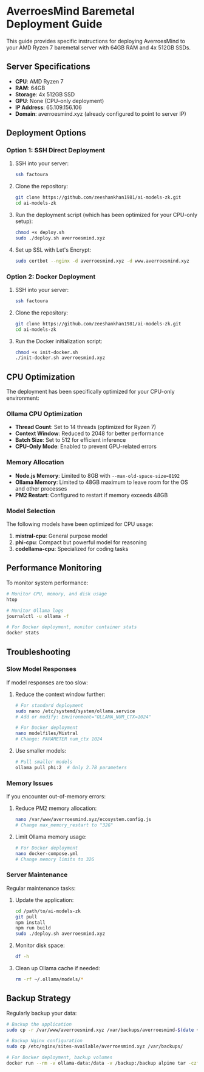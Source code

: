 # AverroesMind Baremetal Deployment Guide

This guide provides specific instructions for deploying AverroesMind to your AMD Ryzen 7 baremetal server with 64GB RAM and 4x 512GB SSDs.

## Server Specifications

- **CPU**: AMD Ryzen 7
- **RAM**: 64GB
- **Storage**: 4x 512GB SSD
- **GPU**: None (CPU-only deployment)
- **IP Address**: 65.109.156.106
- **Domain**: averroesmind.xyz (already configured to point to server IP)

## Deployment Options

### Option 1: SSH Direct Deployment

1. SSH into your server:
   ```bash
   ssh factoura
   ```

2. Clone the repository:
   ```bash
   git clone https://github.com/zeeshankhan1981/ai-models-zk.git
   cd ai-models-zk
   ```

3. Run the deployment script (which has been optimized for your CPU-only setup):
   ```bash
   chmod +x deploy.sh
   sudo ./deploy.sh averroesmind.xyz
   ```

4. Set up SSL with Let's Encrypt:
   ```bash
   sudo certbot --nginx -d averroesmind.xyz -d www.averroesmind.xyz
   ```

### Option 2: Docker Deployment

1. SSH into your server:
   ```bash
   ssh factoura
   ```

2. Clone the repository:
   ```bash
   git clone https://github.com/zeeshankhan1981/ai-models-zk.git
   cd ai-models-zk
   ```

3. Run the Docker initialization script:
   ```bash
   chmod +x init-docker.sh
   ./init-docker.sh averroesmind.xyz
   ```

## CPU Optimization

The deployment has been specifically optimized for your CPU-only environment:

### Ollama CPU Optimization

- **Thread Count**: Set to 14 threads (optimized for Ryzen 7)
- **Context Window**: Reduced to 2048 for better performance
- **Batch Size**: Set to 512 for efficient inference
- **CPU-Only Mode**: Enabled to prevent GPU-related errors

### Memory Allocation

- **Node.js Memory**: Limited to 8GB with `--max-old-space-size=8192`
- **Ollama Memory**: Limited to 48GB maximum to leave room for the OS and other processes
- **PM2 Restart**: Configured to restart if memory exceeds 48GB

### Model Selection

The following models have been optimized for CPU usage:

1. **mistral-cpu**: General purpose model
2. **phi-cpu**: Compact but powerful model for reasoning
3. **codellama-cpu**: Specialized for coding tasks

## Performance Monitoring

To monitor system performance:

```bash
# Monitor CPU, memory, and disk usage
htop

# Monitor Ollama logs
journalctl -u ollama -f

# For Docker deployment, monitor container stats
docker stats
```

## Troubleshooting

### Slow Model Responses

If model responses are too slow:

1. Reduce the context window further:
   ```bash
   # For standard deployment
   sudo nano /etc/systemd/system/ollama.service
   # Add or modify: Environment="OLLAMA_NUM_CTX=1024"
   
   # For Docker deployment
   nano modelfiles/Mistral
   # Change: PARAMETER num_ctx 1024
   ```

2. Use smaller models:
   ```bash
   # Pull smaller models
   ollama pull phi:2  # Only 2.7B parameters
   ```

### Memory Issues

If you encounter out-of-memory errors:

1. Reduce PM2 memory allocation:
   ```bash
   nano /var/www/averroesmind.xyz/ecosystem.config.js
   # Change max_memory_restart to "32G"
   ```

2. Limit Ollama memory usage:
   ```bash
   # For Docker deployment
   nano docker-compose.yml
   # Change memory limits to 32G
   ```

### Server Maintenance

Regular maintenance tasks:

1. Update the application:
   ```bash
   cd /path/to/ai-models-zk
   git pull
   npm install
   npm run build
   sudo ./deploy.sh averroesmind.xyz
   ```

2. Monitor disk space:
   ```bash
   df -h
   ```

3. Clean up Ollama cache if needed:
   ```bash
   rm -rf ~/.ollama/models/*
   ```

## Backup Strategy

Regularly backup your data:

```bash
# Backup the application
sudo cp -r /var/www/averroesmind.xyz /var/backups/averroesmind-$(date +%Y%m%d)

# Backup Nginx configuration
sudo cp /etc/nginx/sites-available/averroesmind.xyz /var/backups/

# For Docker deployment, backup volumes
docker run --rm -v ollama-data:/data -v /backup:/backup alpine tar -czf /backup/ollama-data-$(date +%Y%m%d).tar.gz /data
```
